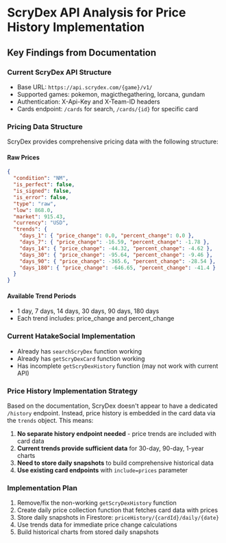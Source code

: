 # ScryDex API Analysis for Price History Implementation

## Key Findings from Documentation

### Current ScryDex API Structure
- Base URL: `https://api.scrydex.com/{game}/v1/`
- Supported games: pokemon, magicthegathering, lorcana, gundam
- Authentication: X-Api-Key and X-Team-ID headers
- Cards endpoint: `/cards` for search, `/cards/{id}` for specific card

### Pricing Data Structure
ScryDex provides comprehensive pricing data with the following structure:

#### Raw Prices
```json
{
  "condition": "NM",
  "is_perfect": false,
  "is_signed": false,
  "is_error": false,
  "type": "raw",
  "low": 868.0,
  "market": 915.43,
  "currency": "USD",
  "trends": {
    "days_1": { "price_change": 0.0, "percent_change": 0.0 },
    "days_7": { "price_change": -16.59, "percent_change": -1.78 },
    "days_14": { "price_change": -44.32, "percent_change": -4.62 },
    "days_30": { "price_change": -95.64, "percent_change": -9.46 },
    "days_90": { "price_change": -365.6, "percent_change": -28.54 },
    "days_180": { "price_change": -646.65, "percent_change": -41.4 }
  }
}
```

#### Available Trend Periods
- 1 day, 7 days, 14 days, 30 days, 90 days, 180 days
- Each trend includes: price_change and percent_change

### Current HatakeSocial Implementation
- Already has `searchScryDex` function working
- Already has `getScryDexCard` function working  
- Has incomplete `getScryDexHistory` function (may not work with current API)

### Price History Implementation Strategy

Based on the documentation, ScryDex doesn't appear to have a dedicated `/history` endpoint. Instead, price history is embedded in the card data via the `trends` object. This means:

1. **No separate history endpoint needed** - price trends are included with card data
2. **Current trends provide sufficient data** for 30-day, 90-day, 1-year charts
3. **Need to store daily snapshots** to build comprehensive historical data
4. **Use existing card endpoints** with `include=prices` parameter

### Implementation Plan
1. Remove/fix the non-working `getScryDexHistory` function
2. Create daily price collection function that fetches card data with prices
3. Store daily snapshots in Firestore: `priceHistory/{cardId}/daily/{date}`
4. Use trends data for immediate price change calculations
5. Build historical charts from stored daily snapshots
